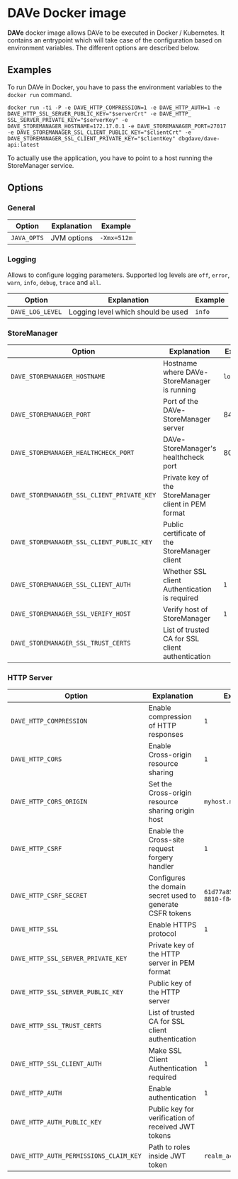 # DAVe Docker image

**DAVe** docker image allows DAVe to be executed in Docker / Kubernetes. It contains an entrypoint which will take case of the configuration based on environment variables. The different options are described below.

## Examples

To run DAVe in Docker, you have to pass the environment variables to the `docker run` command.

`docker run -ti -P -e DAVE_HTTP_COMPRESSION=1 -e DAVE_HTTP_AUTH=1 -e DAVE_HTTP_SSL_SERVER_PUBLIC_KEY="$serverCrt" -e DAVE_HTTP_
SSL_SERVER_PRIVATE_KEY="$serverKey" -e DAVE_STOREMANAGER_HOSTNAME=172.17.0.1 -e DAVE_STOREMANAGER_PORT=27017 
-e DAVE_STOREMANAGER_SSL_CLIENT_PUBLIC_KEY="$clientCrt" -e DAVE_STOREMANAGER_SSL_CLIENT_PRIVATE_KEY="$clientKey" dbgdave/dave-api:latest`

To actually use the application, you have to point to a host running the StoreManager service.

## Options

### General

| Option | Explanation | Example |
|--------|-------------|---------|
| `JAVA_OPTS` | JVM options | `-Xmx=512m` |


### Logging

Allows to configure logging parameters. Supported log levels are `off`, `error`, `warn`, `info`, `debug`, `trace` and `all`.

| Option | Explanation | Example |
|--------|-------------|---------|
| `DAVE_LOG_LEVEL` | Logging level which should be used | `info` |


### StoreManager

| Option | Explanation | Example |
|--------|-------------|---------|
| `DAVE_STOREMANAGER_HOSTNAME` | Hostname where DAVe-StoreManager is running | `localhost` |
| `DAVE_STOREMANAGER_PORT` | Port of the DAVe-StoreManager server | 8443 |
| `DAVE_STOREMANAGER_HEALTHCHECK_PORT` | DAVe-StoreManager's healthcheck port | 8080 |
| `DAVE_STOREMANAGER_SSL_CLIENT_PRIVATE_KEY` | Private key of the StoreManager client in PEM format | |
| `DAVE_STOREMANAGER_SSL_CLIENT_PUBLIC_KEY` | Public certificate of the StoreManager client | |
| `DAVE_STOREMANAGER_SSL_CLIENT_AUTH` | Whether SSL client Authentication is required | `1` |
| `DAVE_STOREMANAGER_SSL_VERIFY_HOST` | Verify host of StoreManager | `1` |
| `DAVE_STOREMANAGER_SSL_TRUST_CERTS` | List of trusted CA for SSL client authentication | |

### HTTP Server

| Option | Explanation | Example |
|--------|-------------|---------|
| `DAVE_HTTP_COMPRESSION` | Enable compression of HTTP responses | `1` |
| `DAVE_HTTP_CORS` | Enable Cross-origin resource sharing | `1` |
| `DAVE_HTTP_CORS_ORIGIN` | Set the Cross-origin resource sharing origin host | `myhost.mydomain.tld` |
| `DAVE_HTTP_CSRF` | Enable the Cross-site request forgery handler | `1` |
| `DAVE_HTTP_CSRF_SECRET` | Configures the domain secret used to generate CSFR tokens | `61d77a85-276b-476a-8810-f8408b5cfa19` |
| `DAVE_HTTP_SSL` | Enable HTTPS protocol | `1`|
| `DAVE_HTTP_SSL_SERVER_PRIVATE_KEY` | Private key of the HTTP server in PEM format | |
| `DAVE_HTTP_SSL_SERVER_PUBLIC_KEY` | Public key of the HTTP server | |
| `DAVE_HTTP_SSL_TRUST_CERTS` | List of trusted CA for SSL client authentication | |
| `DAVE_HTTP_SSL_CLIENT_AUTH` | Make SSL Client Authentication required | `1` |
| `DAVE_HTTP_AUTH` | Enable authentication | `1` |
| `DAVE_HTTP_AUTH_PUBLIC_KEY` | Public key for verification of received JWT tokens | |
| `DAVE_HTTP_AUTH_PERMISSIONS_CLAIM_KEY` | Path to roles inside JWT token | `realm_access/roles` |
